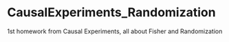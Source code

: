 # CausalExperiments_Randomization
1st homework from Causal Experiments, all about Fisher and Randomization
